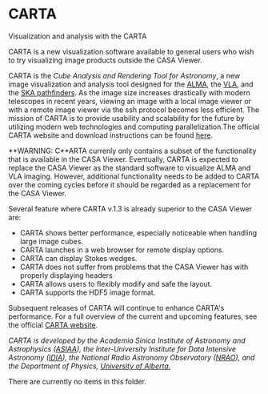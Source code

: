 

# CARTA 

Visualization and analysis with the CARTA

CARTA is a new visualization software available to general users who wish to try visualizing image products outside the CASA Viewer.

CARTA is the *Cube Analysis and Rendering Tool for Astronomy*, a new image visualization and analysis tool designed for the [ALMA](https://www.almaobservatory.org/en/home/), the [VLA](https://science.nrao.edu/facilities/vla), and the [SKA pathfinders](https://www.skatelescope.org/). As the image size increases drastically with modern telescopes in recent years, viewing an image with a local image viewer or with a remote image viewer via the ssh protocol becomes less efficient. The mission of CARTA is to provide usability and scalability for the future by utilizing modern web technologies and computing parallelization.The official CARTA website and download instructions can be found [here](https://cartavis.github.io/).

<div class="alert alert-warning">
**WARNING: C**ARTA currenly only contains a subset of the functionality that is available in the CASA Viewer. Eventually, CARTA is expected to replace the CASA Viewer as the standard software to visualize ALMA and VLA imaging. However, additional functionality needs to be added to CARTA over the coming cycles before it should be regarded as a replacement for the CASA Viewer.
</div>

Several feature where CARTA v.1.3 is already superior to the CASA Viewer are:

-   CARTA shows better performance, especially noticeable when handling large image cubes.
-   CARTA launches in a web browser for remote display options.
-   CARTA can display Stokes wedges.
-   CARTA does not suffer from problems that the CASA Viewer has with properly displaying headers
-   CARTA allows users to flexibly modify and safe the layout.
-   CARTA supports the HDF5 image format.

Subsequent releases of CARTA will continue to enhance CARTA's performance. For a full overview of the current and upcoming features, see the official [CARTA website](https://cartavis.github.io/).

*CARTA is developed by the Academia Sinica Institute of Astronomy and Astrophysics ([ASIAA](https://www.asiaa.sinica.edu.tw/)), the Inter-University Institute for Data Intensive Astronomy ([IDIA](https://www.idia.ac.za/)), the National Radio Astronomy Observatory ([NRAO](https://science.nrao.edu/)), and the Department of Physics, [University of Alberta.](https://www.ualberta.ca/physics/index.html)*

There are currently no items in this folder.

